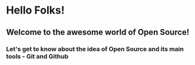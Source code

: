 # Hello Folks!
## Welcome to the awesome world of Open Source!

### Let's get to know about the idea of Open Source and its main tools - Git and Github
